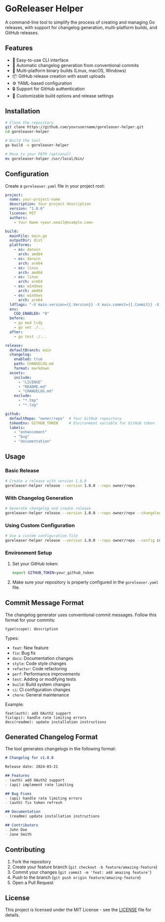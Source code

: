 # GoReleaser Helper

A command-line tool to simplify the process of creating and managing Go releases, with support for changelog generation, multi-platform builds, and GitHub releases.

## Features

- 🚀 Easy-to-use CLI interface
- 📝 Automatic changelog generation from conventional commits
- 🔨 Multi-platform binary builds (Linux, macOS, Windows)
- 📦 GitHub release creation with asset uploads
- ⚙️ YAML-based configuration
- 🔒 Support for GitHub authentication
- 🎯 Customizable build options and release settings

## Installation

```bash
# Clone the repository
git clone https://github.com/yourusername/goreleaser-helper.git
cd goreleaser-helper

# Build the tool
go build -o goreleaser-helper

# Move to your PATH (optional)
mv goreleaser-helper /usr/local/bin/
```

## Configuration

Create a `goreleaser.yaml` file in your project root:

```yaml
project:
  name: your-project-name
  description: Your project description
  version: "1.0.0"
  license: MIT
  authors:
    - Your Name <your.email@example.com>

build:
  mainFile: main.go
  outputDir: dist
  platforms:
    - os: darwin
      arch: amd64
    - os: darwin
      arch: arm64
    - os: linux
      arch: amd64
    - os: linux
      arch: arm64
    - os: windows
      arch: amd64
    - os: windows
      arch: arm64
  ldflags: "-X main.version={{.Version}} -X main.commit={{.Commit}} -X main.date={{.Date}}"
  env:
    CGO_ENABLED: "0"
  before:
    - go mod tidy
    - go vet ./...
  after:
    - go test ./...

release:
  defaultBranch: main
  changelog:
    enabled: true
    path: CHANGELOG.md
    format: markdown
  assets:
    include:
      - "LICENSE"
      - "README.md"
      - "CHANGELOG.md"
    exclude:
      - "*.tmp"
      - "*.log"

github:
  defaultRepo: "owner/repo"  # Your GitHub repository
  tokenEnv: GITHUB_TOKEN     # Environment variable for GitHub token
  labels:
    - "enhancement"
    - "bug"
    - "documentation"
```

## Usage

### Basic Release

```bash
# Create a release with version 1.0.0
goreleaser-helper release --version 1.0.0 --repo owner/repo
```

### With Changelog Generation

```bash
# Generate changelog and create release
goreleaser-helper release --version 1.0.0 --repo owner/repo --changelog
```

### Using Custom Configuration

```bash
# Use a custom configuration file
goreleaser-helper release --version 1.0.0 --repo owner/repo --config custom-config.yaml
```

### Environment Setup

1. Set your GitHub token:
   ```bash
   export GITHUB_TOKEN=your_github_token
   ```

2. Make sure your repository is properly configured in the `goreleaser.yaml` file.

## Commit Message Format

The changelog generator uses conventional commit messages. Follow this format for your commits:

```
type(scope): description
```

Types:
- `feat`: New feature
- `fix`: Bug fix
- `docs`: Documentation changes
- `style`: Code style changes
- `refactor`: Code refactoring
- `perf`: Performance improvements
- `test`: Adding or modifying tests
- `build`: Build system changes
- `ci`: CI configuration changes
- `chore`: General maintenance

Example:
```
feat(auth): add OAuth2 support
fix(api): handle rate limiting errors
docs(readme): update installation instructions
```

## Generated Changelog Format

The tool generates changelogs in the following format:

```markdown
# Changelog for v1.0.0

Release date: 2024-03-21

## Features
- (auth) add OAuth2 support
- (api) implement rate limiting

## Bug Fixes
- (api) handle rate limiting errors
- (auth) fix token refresh

## Documentation
- (readme) update installation instructions

## Contributors
- John Doe
- Jane Smith
```

## Contributing

1. Fork the repository
2. Create your feature branch (`git checkout -b feature/amazing-feature`)
3. Commit your changes (`git commit -m 'feat: add amazing feature'`)
4. Push to the branch (`git push origin feature/amazing-feature`)
5. Open a Pull Request

## License

This project is licensed under the MIT License - see the [LICENSE](LICENSE) file for details.
